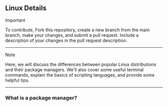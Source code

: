 ## Linux Details

> [!IMPORTANT]
> To contribute, Fork this repository, create a new branch from the main branch, make your changes, and submit a pull request.
Include a description of your changes in the pull request description.

---
> [!NOTE]
> Here, we will discuss the differences between popular Linux distributions and their package managers. We'll also cover some useful terminal commands, explain the basics of scripting languages, and provide some helpful tips.

---

### What is a package manager?
